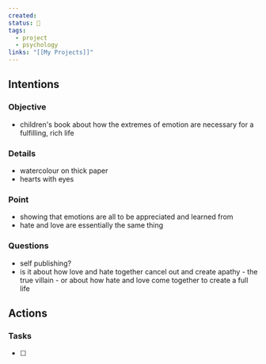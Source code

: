 ```yaml
---
created: 
status: 🔴
tags:
  - project
  - psychology
links: "[[My Projects]]"
---
```

## Intentions
### Objective
- children's book about how the extremes of emotion are necessary for a fulfilling, rich life
### Details
- watercolour on thick paper
- hearts with eyes
### Point
- showing that emotions are all to be appreciated and learned from
- hate and love are essentially the same thing
### Questions
- self publishing?
- is it about how love and hate together cancel out and create apathy - the true villain - or about how hate and love come together to create a full life
## Actions
### Tasks
- [ ] 
